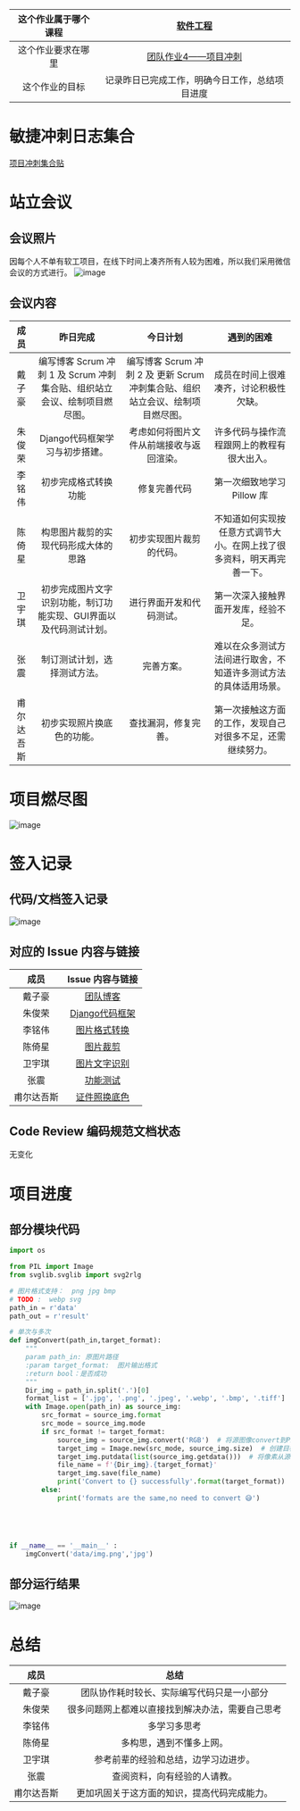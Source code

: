 | 这个作业属于哪个课程 | [软件工程](https://edu.cnblogs.com/campus/gdgy/CSGrade21-12) |
| :-----------------: |:---------------: |
| 这个作业要求在哪里 | [团队作业4——项目冲刺](https://edu.cnblogs.com/campus/gdgy/CSGrade21-12/homework/13020) |
| 这个作业的目标 | 记录昨日已完成工作，明确今日工作，总结项目进度 |

# 敏捷冲刺日志集合
[项目冲刺集合贴](https://www.cnblogs.com/notingblogs/p/17840948.html)

# 站立会议
## 会议照片
因每个人不单有软工项目，在线下时间上凑齐所有人较为困难，所以我们采用微信会议的方式进行。
![image](https://img2023.cnblogs.com/blog/3270285/202311/3270285-20231119081324179-2117685492.png)

## 会议内容
| 成员 | 昨日完成 | 今日计划 | 遇到的困难 |
|:----:|:---:|:------------:|:---------:|
| 戴子豪 | 编写博客 Scrum 冲刺 1 及 Scrum 冲刺集合贴、组织站立会议、绘制项目燃尽图。  | 编写博客 Scrum 冲刺 2 及 更新 Scrum 冲刺集合贴、组织站立会议、绘制项目燃尽图。 | 成员在时间上很难凑齐，讨论积极性欠缺。 |
| 朱俊荣 | Django代码框架学习与初步搭建。 | 考虑如何将图片文件从前端接收与返回渲染。 | 许多代码与操作流程跟网上的教程有很大出入。 |
| 李铭伟 | 初步完成格式转换功能  | 修复完善代码  | 第一次细致地学习 Pillow 库 |
| 陈倚星 | 构思图片裁剪的实现代码形成大体的思路 | 初步实现图片裁剪的代码。 | 不知道如何实现按任意方式调节大小。在网上找了很多资料，明天再完善一下。 |
| 卫宇琪 | 初步完成图片文字识别功能，制订功能实现、GUI界面以及代码测试计划。 | 进行界面开发和代码测试。 | 第一次深入接触界面开发库，经验不足。 |
| 张震 | 制订测试计划，选择测试方法。 | 完善方案。 | 难以在众多测试方法间进行取舍，不知道许多测试方法的具体适用场景。 |
| 甫尔达吾斯 | 初步实现照片换底色的功能。 | 查找漏洞，修复完善。 | 第一次接触这方面的工作，发现自己对很多不足，还需继续努力。 |

# 项目燃尽图
![image](https://img2023.cnblogs.com/blog/3270285/202311/3270285-20231119092537981-132385731.png)

# 签入记录
## 代码/文档签入记录
![image](https://img2023.cnblogs.com/blog/3270285/202311/3270285-20231119085134426-1377395120.png)
## 对应的 Issue 内容与链接
| 成员 | Issue 内容与链接 |
|:----:|:---:|
| 戴子豪 | [团队博客](https://github.com/HaoDavis/PixelPro/issues/13) |
| 朱俊荣 | [Django代码框架](https://github.com/HaoDavis/PixelPro/issues/3) |
| 李铭伟 | [图片格式转换](https://github.com/HaoDavis/PixelPro/issues/12) |
| 陈倚星 | [图片裁剪](https://github.com/HaoDavis/PixelPro/issues/4) |
| 卫宇琪 | [图片文字识别](https://github.com/HaoDavis/PixelPro/issues/11) |
| 张震 | [功能测试](https://github.com/HaoDavis/PixelPro/issues/14) |
| 甫尔达吾斯 | [证件照换底色](https://github.com/HaoDavis/PixelPro/issues/6) |
## Code Review 编码规范文档状态
无变化
# 项目进度
## 部分模块代码
```python
import os

from PIL import Image
from svglib.svglib import svg2rlg

# 图片格式支持：  png jpg bmp
# TODO :  webp svg
path_in = r'data'
path_out = r'result'

# 单次与多次
def imgConvert(path_in,target_format):
    """
    param path_in: 原图片路径
    :param target_format:  图片输出格式
    :return bool：是否成功
    """
    Dir_img = path_in.split('.')[0]
    format_list = ['.jpg', '.png', '.jpeg', '.webp', '.bmp', '.tiff']
    with Image.open(path_in) as source_img:
        src_format = source_img.format
        src_mode = source_img.mode
        if src_format != target_format:
            source_img = source_img.convert('RGB')  # 将源图像convert到PIL支持的mode
            target_img = Image.new(src_mode, source_img.size)  # 创建目标对象
            target_img.putdata(list(source_img.getdata()))  # 将像素从源图像复制到目标图像
            file_name = f'{Dir_img}.{target_format}'
            target_img.save(file_name)
            print('Convert to {} successfully'.format(target_format))
        else:
            print('formats are the same,no need to convert 😅')





if __name__ == '__main__' :
    imgConvert('data/img.png','jpg')
```
## 部分运行结果
![image](https://img2023.cnblogs.com/blog/3270285/202311/3270285-20231119093435554-185785000.png)

# 总结
| 成员 | 总结 |
|:----:|:---:|
| 戴子豪 | 团队协作耗时较长、实际编写代码只是一小部分 |
| 朱俊荣 | 很多问题网上都难以直接找到解决办法，需要自己思考 |
| 李铭伟 | 多学习多思考 |
| 陈倚星 | 多构思，遇到不懂多上网。 |
| 卫宇琪 | 参考前辈的经验和总结，边学习边进步。 |
| 张震 | 查阅资料，向有经验的人请教。 |
| 甫尔达吾斯 | 更加巩固关于这方面的知识，提高代码完成能力。 |